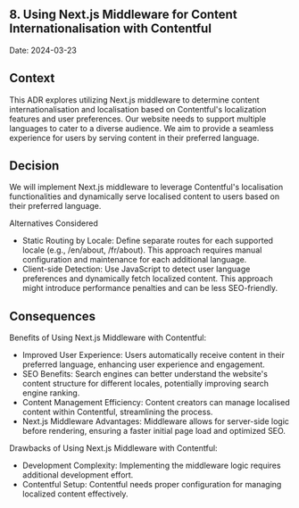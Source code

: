 ## 8. Using Next.js Middleware for Content Internationalisation with Contentful

Date: 2024-03-23

## Context

This ADR explores utilizing Next.js middleware to determine content internationalisation and localisation based on Contentful's localization features and user preferences. Our website needs to support multiple languages to cater to a diverse audience. We aim to provide a seamless experience for users by serving content in their preferred language.

## Decision

We will implement Next.js middleware to leverage Contentful's localisation functionalities and dynamically serve localised content to users based on their preferred language.

Alternatives Considered

- Static Routing by Locale: Define separate routes for each supported locale (e.g., /en/about, /fr/about). This approach requires manual configuration and maintenance for each additional language.
- Client-side Detection: Use JavaScript to detect user language preferences and dynamically fetch localized content. This approach might introduce performance penalties and can be less SEO-friendly.

## Consequences

Benefits of Using Next.js Middleware with Contentful:

- Improved User Experience: Users automatically receive content in their preferred language, enhancing user experience and engagement.
- SEO Benefits: Search engines can better understand the website's content structure for different locales, potentially improving search engine ranking.
- Content Management Efficiency: Content creators can manage localised content within Contentful, streamlining the process.
- Next.js Middleware Advantages: Middleware allows for server-side logic before rendering, ensuring a faster initial page load and optimized SEO.

Drawbacks of Using Next.js Middleware with Contentful:

- Development Complexity: Implementing the middleware logic requires additional development effort.
- Contentful Setup: Contentful needs proper configuration for managing localized content effectively.

